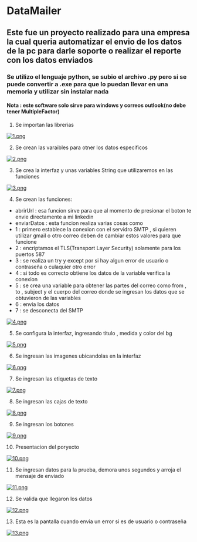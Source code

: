 # DataMailer
## Este fue un proyecto realizado para una empresa la cual queria automatizar el envio de los datos de la pc para darle soporte o realizar el reporte con los datos enviados
### Se utilizo el lenguaje python, se subio el archivo .py pero si se puede convertir a .exe para que lo puedan llevar en una memoria y utilizar sin instalar nada
#### Nota : este software solo sirve para windows y correos outlook(no debe tener MultipleFactor)

1. Se importan las librerias 

[![1.png](https://i.postimg.cc/HL175Dvp/1.png)](https://postimg.cc/mPVDfqGq)

2.  Se crean las varaibles para otner los datos especificos

[![2.png](https://i.postimg.cc/prKdPpxz/2.png)](https://postimg.cc/645K068p)

3.  Se crea la interfaz y unas variables String que utilizaremos en las funciones

[![3.png](https://i.postimg.cc/QxXBjJ9M/3.png)](https://postimg.cc/mh5ZwMSx)

4. Se crean las funciones:
- abrirUrl : esa funcion sirve para que al momento de presionar el boton te envie directamente a mi linkedin
- enviarDatos : esta funcion realiza varias cosas como
- 1 : primero establece la conexion con el servidro SMTP , si quieren utilizar gmail o otro correo deben de cambiar estos valores para que funcione
- 2 : encriptamos el TLS(Transport Layer Security) solamente para los puertos 587 
- 3 : se realiza un try y except por si hay algun error de usuario o contraseña o culaquier otro error 
- 4 : si todo es correcto obtiene los datos de la variable verifica la conexion 
- 5 : se crea una variable para obtener las partes del correo como from , to , subject y el cuerpo del correo donde se ingresan los datos que se obtuvieron de las variables
- 6 : envia los datos 
- 7 : se desconecta del SMTP

[![4.png](https://i.postimg.cc/ZYphRktb/4.png)](https://postimg.cc/mhLnX5gJ)

5. Se configura la interfaz, ingresando titulo , medida y color del bg 

[![5.png](https://i.postimg.cc/yNgbb971/5.png)](https://postimg.cc/3yh1ykyV)

6. Se ingresan las imagenes ubicandolas en la interfaz 

[![6.png](https://i.postimg.cc/WzX83bsY/6.png)](https://postimg.cc/300mfh42)

7. Se ingresan las etiquetas de texto 

[![7.png](https://i.postimg.cc/02jdnvkx/7.png)](https://postimg.cc/YhcW2JLy)

8. Se ingresan las cajas de texto

[![8.png](https://i.postimg.cc/Y94LgrNy/8.png)](https://postimg.cc/TL6PvX4r)

9. Se ingresan los botones 

[![9.png](https://i.postimg.cc/Wz8V1rFR/9.png)](https://postimg.cc/y3DtfDyn)

10. Presentacion del poryecto 

[![10.png](https://i.postimg.cc/gJcNPZWL/10.png)](https://postimg.cc/Y4V16jjt)

11. Se ingresan datos para la prueba, demora unos segundos y arroja el mensaje de enviado 

[![11.png](https://i.postimg.cc/ry1pWK03/11.png)](https://postimg.cc/Rq09xCTL)

12. Se valida que llegaron los datos

[![12.png](https://i.postimg.cc/v8kpQzZd/12.png)](https://postimg.cc/QVg6mc76)

13. Esta es la pantalla cuando envia un error si es de usuario o contraseña 

[![13.png](https://i.postimg.cc/fL2QjQs3/13.png)](https://postimg.cc/4790sMmZ)
